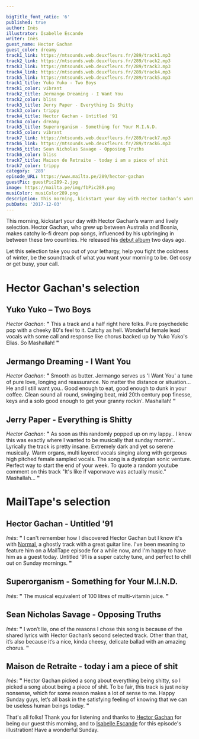 ```yaml
---

bigTitle_font_ratio: '6'
published: true
author: Inès
illustrator: Isabelle Escande
writer: Inès
guest_name: Hector Gachan
guest_color: dreamy
track1_link: https://mtsounds.web.deuxfleurs.fr/289/track1.mp3
track2_link: https://mtsounds.web.deuxfleurs.fr/289/track2.mp3
track3_link: https://mtsounds.web.deuxfleurs.fr/289/track3.mp3
track4_link: https://mtsounds.web.deuxfleurs.fr/289/track4.mp3
track5_link: https://mtsounds.web.deuxfleurs.fr/289/track5.mp3
track1_title: Yuko Yuko - Two Boys
track1_color: vibrant
track2_title: Jermango Dreaming - I Want You
track2_color: bliss
track3_title: Jerry Paper - Everything Is Shitty
track3_color: trippy
track4_title: Hector Gachan - Untitled '91
track4_color: dreamy
track5_title: Superorganism - Something for Your M.I.N.D.
track5_color: vibrant
track7_link: https://mtsounds.web.deuxfleurs.fr/289/track7.mp3
track6_link: https://mtsounds.web.deuxfleurs.fr/289/track6.mp3
track6_title: Sean Nicholas Savage - Opposing Truths
track6_color: bliss
track7_title: Maison de Retraite - today i am a piece of shit
track7_color: trippy
category: '289'
episode_URL: https://www.mailta.pe/289/hector-gachan
guestPic: guestPic289-2.jpg
image: https://mailta.pe/img/fbPic289.png
musiColor: musiColor289.png
description: This morning, kickstart your day with Hector Gachan’s warm and lively selection. Let this selection take you out of your lethargy and be the soundtrack of what you want your morning to be. Get cosy or get busy, your call.
pubDate: '2017-12-03'
---
```

This morning, kickstart your day with Hector Gachan’s warm and lively selection. Hector Gachan, who grew up between Australia and Bosnia, makes catchy lo-fi dream pop songs, influenced by his upbringing in between these two countries. He released his [debut album](https://lnk.to/hectorgachan_untitled91) two days ago.
<p>Let this selection take you out of your lethargy, help you fight the coldness of winter, be the soundtrack of what you want your morning to be. Get cosy or get busy, your call. 



# Hector Gachan's selection

## Yuko Yuko – Two Boys
_Hector Gachan_: **"** This a track and a half right here folks. Pure psychedelic pop with a cheeky 80's feel to it. Catchy as hell. Wonderful female lead vocals with some call and response like chorus backed up by Yuko Yuko's Elias. So Mashallah! **"** 

## Jermango Dreaming - I Want You
_Hector Gachan_: **"** Smooth as butter. Jermango serves us 'I Want You' a tune of pure love, longing and reassurance. No matter the distance or situation... He and I still want you.. Good enough to eat, good enough to dunk in your coffee. Clean sound all round, swinging beat, mid 20th century pop finesse, keys and a solo good enough to get your granny rockin'. Mashallah! **"** 

## Jerry Paper - Everything is Shitty
_Hector Gachan_: **"** As soon as this randomly popped up on my lappy.. I knew this was exactly where I wanted to be musically that sunday mornin'.. Lyrically the track is pretty insane. Extremely dark and yet so serene musically. Warm organs, multi layered vocals singing along with gorgeous high pitched female sampled vocals. The song is a dystopian sonic venture. Perfect way to start the end of your week. To quote a random youtube comment on this track "It's like if vaporwave was actually music." Mashallah... **"** 


# MailTape's selection

## Hector Gachan - Untitled '91
_Inès_: **"** I can't remember how I discovered Hector Gachan but I know it's with [Normal](https://soundcloud.com/hectorgachan/hector-gachan-normal), a ghostly track with a great guitar line. I've been meaning to feature him on a MailTape episode for a while now, and I'm happy to have him as a guest today. Untitled ’91 is a super catchy tune, and perfect to chill out on Sunday mornings. **"** 

## Superorganism - Something for Your M.I.N.D.
_Inès_: **"** The musical equivalent of 100 litres of multi-vitamin juice. **"** 

## Sean Nicholas Savage - Opposing Truths
_Inès_: **"** I won’t lie, one of the reasons I chose this song is because of the shared lyrics with Hector Gachan’s second selected track. Other than that, it’s also because it’s a nice, kinda cheesy, delicate ballad with an amazing chorus. **"** 

## Maison de Retraite - today i am a piece of shit 
_Inès_: **"** Hector Gachan picked a song about everything being shitty, so I picked a song about being a piece of shit. To be fair, this track is just noisy nonsense, which for some reason makes a lot of sense to me. Happy Sunday guys, let’s all bask in the satisfying feeling of knowing that we can be useless human beings today. **"** 

That's all folks! Thank you for listening and thanks to [Hector Gachan](https://www.facebook.com/hectorgachanmusic/) for being our guest this morning, and to [Isabelle Escande](http://cargocollective.com/isabelleescande) for this episode's illustration! Have a wonderful Sunday.
